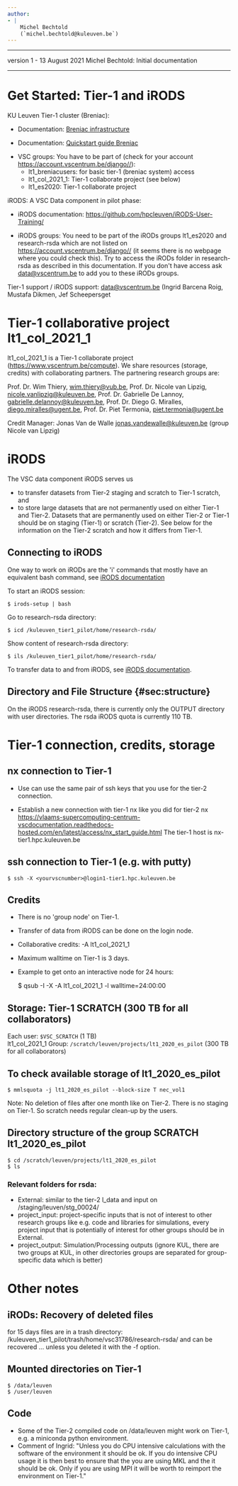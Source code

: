 ```yaml
---
author:
- |
    Michel Bechtold
    (`michel.bechtold@kuleuven.be`)
---
```


  ----------- -------------- ---------------------------------------------------------------------------------------------------------
  version 1   - 13 August 2021   Michel Bechtold: Initial documentation
  ----------- -------------- ---------------------------------------------------------------------------------------------------------



Get Started: Tier-1 and iRODS
======================

KU Leuven Tier-1 cluster (Breniac):

-   Documentation: [Breniac infrastructure](https://vlaams-supercomputing-centrum-vscdocumentation.readthedocs-hosted.com/en/latest/leuven/tier1_hardware/breniac_hardware.html)

-   Documentation: [Quickstart guide Breniac](https://vlaams-supercomputing-centrum-vscdocumentation.readthedocs-hosted.com/en/latest/leuven/breniac_quickstart.html)

* VSC groups: You have to be part of (check for your account https://account.vscentrum.be/django//):
  * lt1_breniacusers: for basic tier-1 (breniac system) access
  * lt1_col_2021_1: Tier-1 collaborate project (see below)
  * lt1_es2020: Tier-1 collaborate project

iRODS: A VSC Data component in pilot phase:

-   iRODS documentation: <https://github.com/hpcleuven/iRODS-User-Training/>

* iRODS groups: You need to be part of the iRODs groups lt1_es2020 and research-rsda which are not listed on https://account.vscentrum.be/django// (it seems there is no webpage where you could check this). Try to access the iRODs folder in research-rsda as described in this documentation. If you don't have access ask data@vscentrum.be to add you to these iRODs groups.

Tier-1 support / iRODS support: data@vscentrum.be (Ingrid Barcena Roig, Mustafa Dikmen, Jef Scheepersget


Tier-1 collaborative project lt1_col_2021_1
======================

lt1_col_2021_1 is a Tier-1 collaborate project (https://www.vscentrum.be/compute). We share resources (storage, credits) with collaborating partners. The partnering research groups are:

Prof. Dr. Wim Thiery, wim.thiery@vub.be, Prof. Dr. Nicole van Lipzig, nicole.vanlipzig@kuleuven.be, Prof. Dr. Gabrielle De Lannoy, gabrielle.delannoy@kuleuven.be, Prof. Dr. Diego G. Miralles, diego.miralles@ugent.be, Prof. Dr. Piet Termonia, piet.termonia@ugent.be

Credit Manager: Jonas Van de Walle <jonas.vandewalle@kuleuven.be> (group Nicole van Lipzig)

iRODS
======================

The VSC data component iRODS serves us

* to transfer datasets from Tier-2 staging and scratch to Tier-1 scratch, and
* to store large datasets that are not permanently used on either Tier-1 and Tier-2. Datasets that are permanently used on either Tier-2 or Tier-1 should be on staging (Tier-1) or scratch (Tier-2). See below for the information on the Tier-2 scratch and how it differs from Tier-1. 
  
Connecting to iRODS
-----------------
One way to work on iRODs are the 'i' commands that mostly have an equivalent bash command, see [iRODS documentation](https://github.com/hpcleuven/iRODS-User-Training/)

To start an iRODS session:

    $ irods-setup | bash

Go to research-rsda directory:

    $ icd /kuleuven_tier1_pilot/home/research-rsda/

Show content of research-rsda directory:

    $ ils /kuleuven_tier1_pilot/home/research-rsda/
    
To transfer data to and from iRODS, see [iRODS documentation](https://github.com/hpcleuven/iRODS-User-Training/).
   
Directory and File Structure {#sec:structure}
-----------------
On the iRODS research-rsda, there is currently only the OUTPUT directory with user directories.
The rsda iRODS quota is currently 110 TB.

Tier-1 connection, credits, storage
======================
  
nx connection to Tier-1
-----------------

-   Use can use the same pair of ssh keys that you use for the tier-2 connection.

-   Establish a new connection with tier-1 nx like you did for tier-2 nx
<https://vlaams-supercomputing-centrum-vscdocumentation.readthedocs-hosted.com/en/latest/access/nx_start_guide.html>
The tier-1 host is
nx-tier1.hpc.kuleuven.be

ssh connection to Tier-1 (e.g. with putty)
-----------------

    $ ssh -X <yourvscnumber>@login1-tier1.hpc.kuleuven.be
  
Credits 
-----------------

*  There is no 'group node' on Tier-1.

*  Transfer of data from iRODS can be done on the login node. 

*  Collaborative credits: -A lt1_col_2021_1

*  Maximum walltime on Tier-1 is 3 days. 

*  Example to get onto an interactive node for 24 hours:
  
    $ qsub -I -X -A lt1_col_2021_1 -l walltime=24:00:00

Storage: Tier-1 SCRATCH (300 TB for all collaborators)
-----------------

  Each user: `$VSC_SCRATCH` (1 TB)         
  lt1_col_2021_1 Group: `/scratch/leuven/projects/lt1_2020_es_pilot` (300 TB for all collaborators)

## To check available storage of lt1_2020_es_pilot
    $ mmlsquota -j lt1_2020_es_pilot --block-size T nec_vol1

Note: No deletion of files after one month like on Tier-2. There is no staging on Tier-1. So scratch needs regular clean-up by the users.

## Directory structure of the group SCRATCH lt1_2020_es_pilot
    $ cd /scratch/leuven/projects/lt1_2020_es_pilot
    $ ls
    
### Relevant folders for rsda:
  * External: similar to the tier-2 l_data and input on /staging/leuven/stg_00024/
  * project_input: project-specific inputs that is not of interest to other research groups like e.g. code and libraries for simulations, every project input that is potentially of interest for other groups should be in External.
  * project_output: Simulation/Processing outputs
(ignore KUL, there are two groups at KUL, in other directories groups are separated for group-specific data which is better)

Other notes
======================

## iRODs: Recovery of deleted files
for 15 days files are in a trash directory:
/kuleuven_tier1_pilot/trash/home/vsc31786/research-rsda/
and can be recovered ... unless you deleted it with the -f option.

## Mounted directories on Tier-1
    $ /data/leuven 
    $ /user/leuven 

## Code
*  Some of the Tier-2 compiled code on /data/leuven might work on Tier-1, e.g. a miniconda python environment. 
*  Comment of Ingrid: "Unless you do CPU intensive calculations with the software of the environment it should be ok. If you do intensive CPU usage it is then best to ensure that the you are using MKL and the it should be ok. Only if you are using MPI it will be worth to reimport the environment on Tier-1."

